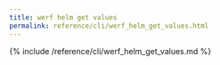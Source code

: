 ```yaml
---
title: werf helm get values
permalink: reference/cli/werf_helm_get_values.html
---
```


{% include /reference/cli/werf_helm_get_values.md %}
